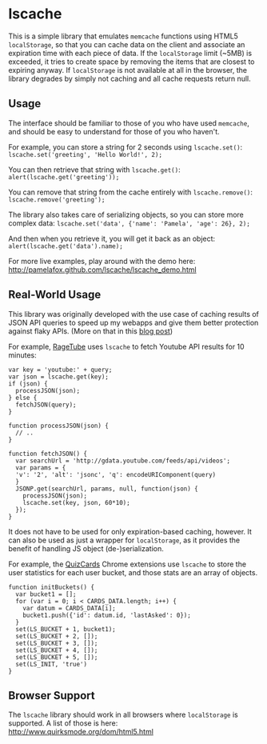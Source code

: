 lscache
===============================
This is a simple library that emulates `memcache` functions using HTML5 `localStorage`, so that you can cache data on the client
and associate an expiration time with each piece of data. If the `localStorage` limit (~5MB) is exceeded, it tries to create space by removing the items that are closest to expiring anyway. If `localStorage` is not available at all in the browser, the library degrades by simply not caching and all cache requests return null.

Usage
-------

The interface should be familiar to those of you who have used `memcache`, and should be easy to understand for those of you who haven't.

For example, you can store a string for 2 seconds using `lscache.set()`:
    `lscache.set('greeting', 'Hello World!', 2);`

You can then retrieve that string with `lscache.get()`:
    `alert(lscache.get('greeting'));`

You can remove that string from the cache entirely with `lscache.remove()`:
    `lscache.remove('greeting');`

The library also takes care of serializing objects, so you can store more complex data:
    `lscache.set('data', {'name': 'Pamela', 'age': 26}, 2);`

And then when you retrieve it, you will get it back as an object:
    `alert(lscache.get('data').name);`

For more live examples, play around with the demo here:
http://pamelafox.github.com/lscache/lscache_demo.html


Real-World Usage
----------
This library was originally developed with the use case of caching results of JSON API queries
to speed up my webapps and give them better protection against flaky APIs.
(More on that in this [blog post](http://blog.pamelafox.org/2010/10/lscache-localstorage-based-memcache.html))

For example, [RageTube](http://ragetube.net) uses `lscache` to fetch Youtube API results for 10 minutes:

    var key = 'youtube:' + query;
    var json = lscache.get(key);
    if (json) {
      processJSON(json);
    } else {
      fetchJSON(query);
    }

    function processJSON(json) {
      // ..
    }

    function fetchJSON() {
      var searchUrl = 'http://gdata.youtube.com/feeds/api/videos';
      var params = {
      'v': '2', 'alt': 'jsonc', 'q': encodeURIComponent(query)
      }
      JSONP.get(searchUrl, params, null, function(json) {
        processJSON(json);
        lscache.set(key, json, 60*10);
      });
    }

It does not have to be used for only expiration-based caching, however. It can also be used as just a wrapper for `localStorage`, as it provides the benefit of
handling JS object (de-)serialization.

For example, the [QuizCards](http://quizcards.info) Chrome extensions use `lscache`
to store the user statistics for each user bucket, and those stats are an array
of objects.

    function initBuckets() {
      var bucket1 = [];
      for (var i = 0; i < CARDS_DATA.length; i++) {
        var datum = CARDS_DATA[i];
        bucket1.push({'id': datum.id, 'lastAsked': 0});
      }
      set(LS_BUCKET + 1, bucket1);
      set(LS_BUCKET + 2, []);
      set(LS_BUCKET + 3, []);
      set(LS_BUCKET + 4, []);
      set(LS_BUCKET + 5, []);
      set(LS_INIT, 'true')
    }

Browser Support
----------------

The `lscache` library should work in all browsers where `localStorage` is supported.
A list of those is here:
http://www.quirksmode.org/dom/html5.html


